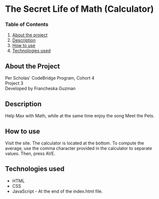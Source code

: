 # The Secret Life of Math (Calculator)

### Table of Contents

1. [About the project](#about)
2. [Description](#description)
3. [How to use](#instructions)
4. [Technologies used](#technologies)

## <a id="about">About the Project</a>

Per Scholas' CodeBridge Program, Cohort 4
<br />
Project 3
<br />
Developed by Francheska Guzman

</a>

## <a id="description">Description</a>

Help Max with Math, while at the same time enjoy the song Meet the Pets.

## <a id="instructions">How to use</a>

Visit the site. The calculator is located at the bottom. To compute the average, use the comma character provided in the calculator to separate values. Then, press AVE.

## <a id="technologies">Technologies used</a>

* HTML
* CSS
* JavaScript - At the end of the index.html file.